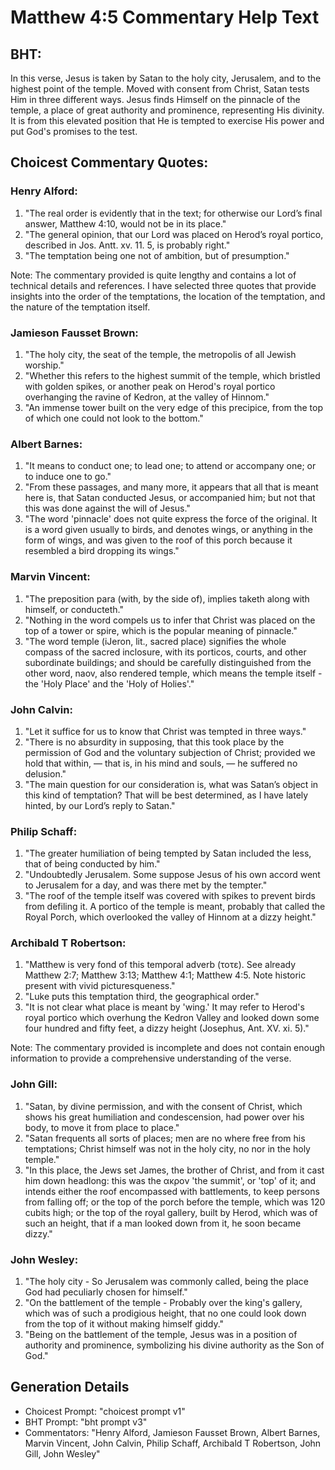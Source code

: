 # Matthew 4:5 Commentary Help Text

## BHT:
In this verse, Jesus is taken by Satan to the holy city, Jerusalem, and to the highest point of the temple. Moved with consent from Christ, Satan tests Him in three different ways. Jesus finds Himself on the pinnacle of the temple, a place of great authority and prominence, representing His divinity. It is from this elevated position that He is tempted to exercise His power and put God's promises to the test.

## Choicest Commentary Quotes:
### Henry Alford:
1. "The real order is evidently that in the text; for otherwise our Lord’s final answer, Matthew 4:10, would not be in its place."
2. "The general opinion, that our Lord was placed on Herod’s royal portico, described in Jos. Antt. xv. 11. 5, is probably right."
3. "The temptation being one not of ambition, but of presumption."

Note: The commentary provided is quite lengthy and contains a lot of technical details and references. I have selected three quotes that provide insights into the order of the temptations, the location of the temptation, and the nature of the temptation itself.

### Jamieson Fausset Brown:
1. "The holy city, the seat of the temple, the metropolis of all Jewish worship."
2. "Whether this refers to the highest summit of the temple, which bristled with golden spikes, or another peak on Herod's royal portico overhanging the ravine of Kedron, at the valley of Hinnom."
3. "An immense tower built on the very edge of this precipice, from the top of which one could not look to the bottom."

### Albert Barnes:
1. "It means to conduct one; to lead one; to attend or accompany one; or to induce one to go."
2. "From these passages, and many more, it appears that all that is meant here is, that Satan conducted Jesus, or accompanied him; but not that this was done against the will of Jesus."
3. "The word 'pinnacle' does not quite express the force of the original. It is a word given usually to birds, and denotes wings, or anything in the form of wings, and was given to the roof of this porch because it resembled a bird dropping its wings."

### Marvin Vincent:
1. "The preposition para (with, by the side of), implies taketh along with himself, or conducteth."
2. "Nothing in the word compels us to infer that Christ was placed on the top of a tower or spire, which is the popular meaning of pinnacle."
3. "The word temple (iJeron, lit., sacred place) signifies the whole compass of the sacred inclosure, with its porticos, courts, and other subordinate buildings; and should be carefully distinguished from the other word, naov, also rendered temple, which means the temple itself - the 'Holy Place' and the 'Holy of Holies'."

### John Calvin:
1. "Let it suffice for us to know that Christ was tempted in three ways."
2. "There is no absurdity in supposing, that this took place by the permission of God and the voluntary subjection of Christ; provided we hold that within, — that is, in his mind and souls, — he suffered no delusion."
3. "The main question for our consideration is, what was Satan’s object in this kind of temptation? That will be best determined, as I have lately hinted, by our Lord’s reply to Satan."

### Philip Schaff:
1. "The greater humiliation of being tempted by Satan included the less, that of being conducted by him."
2. "Undoubtedly Jerusalem. Some suppose Jesus of his own accord went to Jerusalem for a day, and was there met by the tempter."
3. "The roof of the temple itself was covered with spikes to prevent birds from defiling it. A portico of the temple is meant, probably that called the Royal Porch, which overlooked the valley of Hinnom at a dizzy height."

### Archibald T Robertson:
1. "Matthew is very fond of this temporal adverb (τοτε). See already Matthew 2:7; Matthew 3:13; Matthew 4:1; Matthew 4:5. Note historic present with vivid picturesqueness."
2. "Luke puts this temptation third, the geographical order."
3. "It is not clear what place is meant by 'wing.' It may refer to Herod's royal portico which overhung the Kedron Valley and looked down some four hundred and fifty feet, a dizzy height (Josephus, Ant. XV. xi. 5)."

Note: The commentary provided is incomplete and does not contain enough information to provide a comprehensive understanding of the verse.

### John Gill:
1. "Satan, by divine permission, and with the consent of Christ, which shows his great humiliation and condescension, had power over his body, to move it from place to place."
2. "Satan frequents all sorts of places; men are no where free from his temptations; Christ himself was not in the holy city, no nor in the holy temple."
3. "In this place, the Jews set James, the brother of Christ, and from it cast him down headlong: this was the ακρον 'the summit', or 'top' of it; and intends either the roof encompassed with battlements, to keep persons from falling off; or the top of the porch before the temple, which was 120 cubits high; or the top of the royal gallery, built by Herod, which was of such an height, that if a man looked down from it, he soon became dizzy."

### John Wesley:
1. "The holy city - So Jerusalem was commonly called, being the place God had peculiarly chosen for himself."
2. "On the battlement of the temple - Probably over the king's gallery, which was of such a prodigious height, that no one could look down from the top of it without making himself giddy."
3. "Being on the battlement of the temple, Jesus was in a position of authority and prominence, symbolizing his divine authority as the Son of God."


## Generation Details
- Choicest Prompt: "choicest prompt v1"
- BHT Prompt: "bht prompt v3"
- Commentators: "Henry Alford, Jamieson Fausset Brown, Albert Barnes, Marvin Vincent, John Calvin, Philip Schaff, Archibald T Robertson, John Gill, John Wesley"
